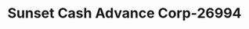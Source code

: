 ---
f_zip-code: 44820
f_state-code: OH
title: Sunset Cash Advance Corp-26994
f_phone: 419-563-2880
f_city-only: Bucyrus
f_address: 340 S Sandusky Ave Bucyrus
f_location-unique-id: '26994'
slug: sunset-cash-advance-corp-26994
updated-on: '2024-05-30T13:46:58.046Z'
created-on: '2024-05-30T13:36:59.803Z'
published-on: '2024-05-30T13:54:32.469Z'
f_city-state: cms/city/bucyrus-oh.md
f_company: cms/company/sunset-cash-advance-corp.md
f_state: cms/state/ohio.md
layout: '[payday-loan].html'
tags: payday-loan
---